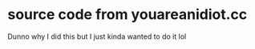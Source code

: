 <h1> source code from youareanidiot.cc </h1>
Dunno why I did this but I just kinda wanted to do it lol
